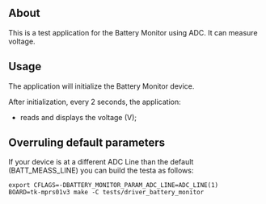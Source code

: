 ## About
This is a test application for the Battery Monitor using ADC. It can
measure voltage.

## Usage
The application will initialize the Battery Monitor device.

After initialization, every 2 seconds, the application:
* reads and displays the voltage (V);

## Overruling default parameters

If your device is at a different ADC Line than the default (BATT_MEASS_LINE)
you can build the testa as follows:

    export CFLAGS=-DBATTERY_MONITOR_PARAM_ADC_LINE=ADC_LINE(1)
    BOARD=tk-mprs01v3 make -C tests/driver_battery_monitor
